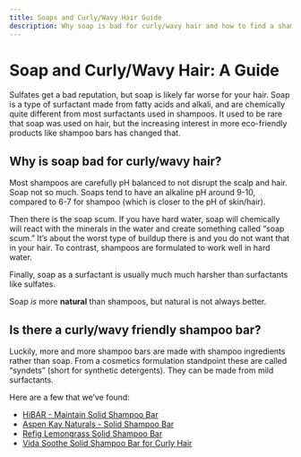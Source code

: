 ```yaml
---
title: Soaps and Curly/Wavy Hair Guide
description: Why soap is bad for curly/wavy hair and how to find a shampoo bar that is safe for your hair.
---
```


# Soap and Curly/Wavy Hair: A Guide
Sulfates get a bad reputation, but soap is likely far worse for your hair. Soap is a type of surfactant made from fatty acids and alkali, and are chemically quite different from most surfactants used in shampoos. It used to be rare that soap was used on hair, but the increasing interest in more eco-friendly products like shampoo bars has changed that.

## Why is soap bad for curly/wavy hair?
Most shampoos are carefully pH balanced to not disrupt the scalp and hair. Soap not so much. Soaps tend to have an alkaline pH around 9-10, compared to 6-7 for shampoo (which is closer to the pH of skin/hair).

Then there is the soap scum. If you have hard water, soap will chemically will react with the minerals in the water and create something called “soap scum.” It’s about the worst type of buildup there is and you do not want that in your hair. To contrast, shampoos are formulated to work well in hard water.

Finally, soap as a surfactant is usually much much harsher than surfactants like sulfates.

Soap *is* more **natural** than shampoos, but natural is not always better.

## Is there a curly/wavy friendly shampoo bar?
Luckily, more and more shampoo bars are made with shampoo ingredients rather than soap. From a cosmetics formulation standpoint these are called “syndets” (short for synthetic detergents). They can be made from mild surfactants.

Here are a few that we’ve found:

- [HiBAR - Maintain Solid Shampoo Bar](https://amzn.to/4fx1RpU)
- [Aspen Kay Naturals - Solid Shampoo Bar](https://amzn.to/3BHhZai)
- [Refig Lemongrass Solid Shampoo Bar](https://therefig.com/products/lemongrass-shampoo-bar)
- [Vida Soothe Solid Shampoo Bar for Curly Hair](https://amzn.to/3BE7CUV)
